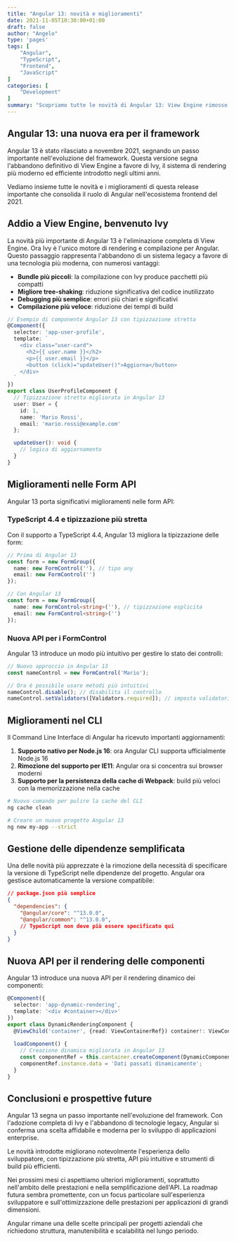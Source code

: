 ```yaml
---
title: "Angular 13: novità e miglioramenti"
date: 2021-11-05T10:30:00+01:00
draft: false
author: "Angelo"
type: 'pages'
tags: [
    "Angular",
    "TypeScript",
    "Frontend",
    "JavaScript"
]
categories: [
    "Development"
]
summary: "Scopriamo tutte le novità di Angular 13: View Engine rimosso a favore di Ivy, componenti più performanti, miglioramenti significativi nelle form API e nel CLI, e cosa significa questo per lo sviluppo di applicazioni moderne."
---
```


## Angular 13: una nuova era per il framework

Angular 13 è stato rilasciato a novembre 2021, segnando un passo importante nell'evoluzione del framework. Questa versione segna l'abbandono definitivo di View Engine a favore di Ivy, il sistema di rendering più moderno ed efficiente introdotto negli ultimi anni.

Vediamo insieme tutte le novità e i miglioramenti di questa release importante che consolida il ruolo di Angular nell'ecosistema frontend del 2021.

## Addio a View Engine, benvenuto Ivy

La novità più importante di Angular 13 è l'eliminazione completa di View Engine. Ora Ivy è l'unico motore di rendering e compilazione per Angular. Questo passaggio rappresenta l'abbandono di un sistema legacy a favore di una tecnologia più moderna, con numerosi vantaggi:

- **Bundle più piccoli**: la compilazione con Ivy produce pacchetti più compatti
- **Migliore tree-shaking**: riduzione significativa del codice inutilizzato
- **Debugging più semplice**: errori più chiari e significativi
- **Compilazione più veloce**: riduzione dei tempi di build

```typescript
// Esempio di componente Angular 13 con tipizzazione stretta
@Component({
  selector: 'app-user-profile',
  template: `
    <div class="user-card">
      <h2>{{ user.name }}</h2>
      <p>{{ user.email }}</p>
      <button (click)="updateUser()">Aggiorna</button>
    </div>
  `
})
export class UserProfileComponent {
  // Tipizzazione stretta migliorata in Angular 13
  user: User = {
    id: 1,
    name: 'Mario Rossi',
    email: 'mario.rossi@example.com'
  };

  updateUser(): void {
    // logica di aggiornamento
  }
}
```

## Miglioramenti nelle Form API

Angular 13 porta significativi miglioramenti nelle form API:

### TypeScript 4.4 e tipizzazione più stretta

Con il supporto a TypeScript 4.4, Angular 13 migliora la tipizzazione delle form:

```typescript
// Prima di Angular 13
const form = new FormGroup({
  name: new FormControl(''), // tipo any
  email: new FormControl('')
});

// Con Angular 13
const form = new FormGroup({
  name: new FormControl<string>(''), // tipizzazione esplicita
  email: new FormControl<string>('')
});
```

### Nuova API per i FormControl

Angular 13 introduce un modo più intuitivo per gestire lo stato dei controlli:

```typescript
// Nuovo approccio in Angular 13
const nameControl = new FormControl('Mario');

// Ora è possibile usare metodi più intuitivi
nameControl.disable(); // disabilita il controllo
nameControl.setValidators([Validators.required]); // imposta validatori
```

## Miglioramenti nel CLI

Il Command Line Interface di Angular ha ricevuto importanti aggiornamenti:

1. **Supporto nativo per Node.js 16**: ora Angular CLI supporta ufficialmente Node.js 16
2. **Rimozione del supporto per IE11**: Angular ora si concentra sui browser moderni
3. **Supporto per la persistenza della cache di Webpack**: build più veloci con la memorizzazione nella cache

```bash
# Nuovo comando per pulire la cache del CLI
ng cache clean

# Creare un nuovo progetto Angular 13
ng new my-app --strict
```

## Gestione delle dipendenze semplificata

Una delle novità più apprezzate è la rimozione della necessità di specificare la versione di TypeScript nelle dipendenze del progetto. Angular ora gestisce automaticamente la versione compatibile:

```json
// package.json più semplice
{
  "dependencies": {
    "@angular/core": "^13.0.0",
    "@angular/common": "^13.0.0",
    // TypeScript non deve più essere specificato qui
  }
}
```

## Nuova API per il rendering delle componenti

Angular 13 introduce una nuova API per il rendering dinamico dei componenti:

```typescript
@Component({
  selector: 'app-dynamic-rendering',
  template: '<div #container></div>'
})
export class DynamicRenderingComponent {
  @ViewChild('container', {read: ViewContainerRef}) container!: ViewContainerRef;
  
  loadComponent() {
    // Creazione dinamica migliorata in Angular 13
    const componentRef = this.container.createComponent(DynamicComponent);
    componentRef.instance.data = 'Dati passati dinamicamente';
  }
}
```

## Conclusioni e prospettive future

Angular 13 segna un passo importante nell'evoluzione del framework. Con l'adozione completa di Ivy e l'abbandono di tecnologie legacy, Angular si conferma una scelta affidabile e moderna per lo sviluppo di applicazioni enterprise.

Le novità introdotte migliorano notevolmente l'esperienza dello sviluppatore, con tipizzazione più stretta, API più intuitive e strumenti di build più efficienti.

Nei prossimi mesi ci aspettiamo ulteriori miglioramenti, soprattutto nell'ambito delle prestazioni e nella semplificazione dell'API. La roadmap futura sembra promettente, con un focus particolare sull'esperienza sviluppatore e sull'ottimizzazione delle prestazioni per applicazioni di grandi dimensioni.

Angular rimane una delle scelte principali per progetti aziendali che richiedono struttura, manutenibilità e scalabilità nel lungo periodo.

